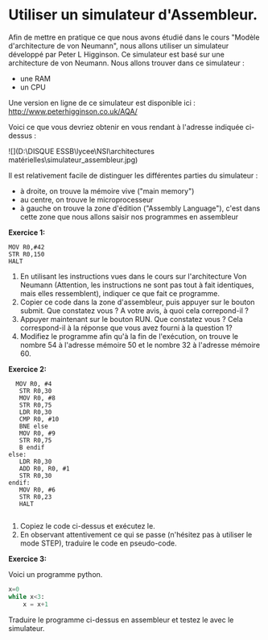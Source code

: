 # Utiliser un simulateur d'Assembleur. 

Afin de mettre en pratique ce que nous avons étudié dans le cours "Modèle d'architecture de von Neumann", nous allons utiliser un simulateur développé par Peter L Higginson. Ce simulateur est basé sur une architecture de von Neumann. Nous allons trouver dans ce simulateur :

- une RAM
- un CPU

Une version en ligne de ce simulateur est disponible ici : http://www.peterhigginson.co.uk/AQA/

Voici ce que vous devriez obtenir en vous rendant à l'adresse indiquée ci-dessus :

![](D:\DISQUE ESSB\lycee\NSI\architectures matérielles\simulateur_assembleur.jpg)

Il est relativement facile de distinguer les différentes parties du simulateur :

- à droite, on trouve la mémoire vive ("main memory")
- au centre, on trouve le microprocesseur
- à gauche on trouve la zone d'édition ("Assembly Language"), c'est dans cette zone que nous allons saisir nos programmes en assembleur

**Exercice 1:**

```assembly
MOV R0,#42
STR R0,150
HALT
```

1. En utilisant les instructions vues dans le cours sur l'architecture Von Neumann (Attention, les instructions ne sont pas tout à fait identiques, mais elles ressemblent), indiquer ce que fait ce programme. 
2. Copier ce code dans la zone d'assembleur, puis appuyer sur le bouton submit. Que constatez vous ? A votre avis, à quoi cela correpond-il ? 
3. Appuyer maintenant sur le bouton RUN. Que constatez vous ? Cela correspond-il à la réponse que vous avez fourni à la question 1? 
4. Modifiez le programme afin qu'à la fin de l'exécution, on trouve le nombre 54 à l'adresse mémoire 50 et le nombre 32 à l'adresse mémoire 60. 

**Exercice 2:**

```assembly
  MOV R0, #4
   STR R0,30
   MOV R0, #8
   STR R0,75
   LDR R0,30
   CMP R0, #10
   BNE else
   MOV R0, #9
   STR R0,75
   B endif
else:
   LDR R0,30
   ADD R0, R0, #1
   STR R0,30
endif:
   MOV R0, #6
   STR R0,23
   HALT
	
```

1. Copiez le code ci-dessus et exécutez le. 
2. En observant attentivement ce qui se passe (n'hésitez pas à utiliser le mode STEP), traduire le code en pseudo-code. 

**Exercice 3:**

Voici un programme python. 

```python
x=0
while x<3:
	x = x+1
```

Traduire le programme ci-dessus en assembleur et testez le avec le simulateur. 

